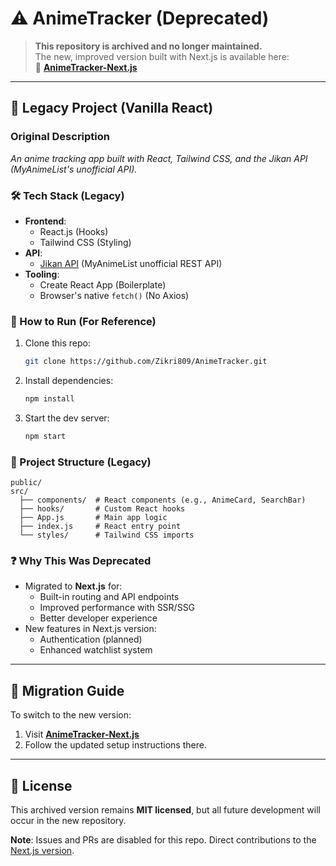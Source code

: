 
# ⚠️ AnimeTracker (Deprecated)  

> **This repository is archived and no longer maintained.**  
> The new, improved version built with Next.js is available here:  
> 🚀 **[AnimeTracker-Next.js](https://github.com/Zikri809/AnimeTracker-Next-js)**  

---

## 📌 Legacy Project (Vanilla React)  

### Original Description  
*An anime tracking app built with React, Tailwind CSS, and the Jikan API (MyAnimeList's unofficial API).*  

### 🛠️ Tech Stack (Legacy)  
- **Frontend**:  
  - React.js (Hooks)  
  - Tailwind CSS (Styling)  
- **API**:  
  - [Jikan API](https://jikan.moe/) (MyAnimeList unofficial REST API)  
- **Tooling**:  
  - Create React App (Boilerplate)  
  - Browser's native `fetch()` (No Axios)  

### 🔧 How to Run (For Reference)  
1. Clone this repo:  
   ```sh
   git clone https://github.com/Zikri809/AnimeTracker.git
   ```
2. Install dependencies:  
   ```sh
   npm install
   ```
3. Start the dev server:  
   ```sh
   npm start
   ```

### 📂 Project Structure (Legacy)  
```
public/
src/
  ├── components/  # React components (e.g., AnimeCard, SearchBar)
  ├── hooks/       # Custom React hooks
  ├── App.js       # Main app logic
  ├── index.js     # React entry point
  └── styles/      # Tailwind CSS imports
```

### ❓ Why This Was Deprecated  
- Migrated to **Next.js** for:  
  - Built-in routing and API endpoints  
  - Improved performance with SSR/SSG  
  - Better developer experience  
- New features in Next.js version:  
  - Authentication (planned)  
  - Enhanced watchlist system  

---

## 🔄 Migration Guide  
To switch to the new version:  
1. Visit **[AnimeTracker-Next.js](https://github.com/Zikri809/AnimeTracker-Next-js)**  
2. Follow the updated setup instructions there.  

---

## 📜 License  
This archived version remains **MIT licensed**, but all future development will occur in the new repository.  

**Note**: Issues and PRs are disabled for this repo. Direct contributions to the [Next.js version](https://github.com/Zikri809/AnimeTracker-Next-js).  



